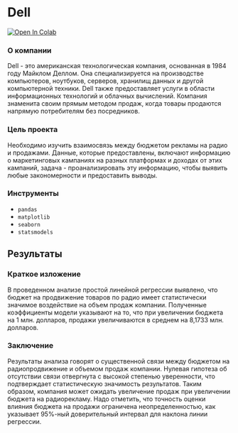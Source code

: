 # **Dell**
<a target="_blank" href="https://colab.research.google.com/github/VsevolodMus/Google_Advanced_Data_Analytics/blob/main/1_%D0%90%D0%BD%D0%B0%D0%BB%D0%B8%D0%B7%20%D1%8D%D1%84%D1%84%D0%B5%D0%BA%D1%82%D0%B8%D0%B2%D0%BD%D0%BE%D1%81%D1%82%D0%B8%20%D1%80%D0%B5%D0%BA%D0%BB%D0%B0%D0%BC%D1%8B%20%D0%B8%20%D0%BF%D1%80%D0%BE%D0%B4%D0%B0%D0%B6/Dell.ipynb">
  <img src="https://colab.research.google.com/assets/colab-badge.svg" alt="Open In Colab"/>
</a>

### О компании

Dell - это американская технологическая компания, основанная в 1984 году Майклом Деллом. Она специализируется на производстве компьютеров, ноутбуков, серверов, хранилищ данных и другой компьютерной техники. Dell также предоставляет услуги в области информационных технологий и облачных вычислений. Компания знаменита своим прямым методом продаж, когда товары продаются напрямую потребителям без посредников.

### Цель проекта

Необходимо изучить взаимосвязь между бюджетом рекламы на радио и продажами. Данные, которые предоставлены, включают информацию о маркетинговых кампаниях на разных платформах и доходах от этих кампаний, задача - проанализировать эту информацию, чтобы выявить любые закономерности и предоставить выводы.

### Инструменты
- `pandas`
- `matplotlib`
- `seaborn`
- `statsmodels`

## Результаты
### Краткое изложение

В проведенном анализе простой линейной регрессии выявлено, что бюджет на продвижение товаров по радио имеет статистически значимое воздействие на объем продаж компании. Полученные коэффициенты модели указывают на то, что при увеличении бюджета на 1 млн. долларов, продажи увеличиваются в среднем на 8,1733 млн. долларов.

### Заключение

Результаты анализа говорят о существенной связи между бюджетом на радиопродвижение и объемом продаж компании. Нулевая гипотеза об отсутствии связи отвергнута с высокой степенью уверенности, что подтверждает статистическую значимость результатов. Таким образом, компания может ожидать увеличение продаж при увеличении бюджета на радиорекламу. Надо отметить, что точность оценки влияния бюджета на продажи ограничена неопределенностью, как указывает 95%-ный доверительный интервал для наклона линии регрессии.
